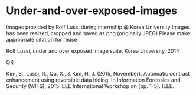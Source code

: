# Under-and-over-exposed-images
Images provided by Rolf Lussi during internship @ Korea University
Images has been resized, cropped and saved as png (originally JPEG)
Please make appropriate citation for reuse

Rolf Lussi, under and over exposed image suite, Korea University, 2014

OR

Kim, S., Lussi, R., Qu, X., & Kim, H. J. (2015, November). Automatic contrast enhancement using reversible data hiding. In Information Forensics and Security (WIFS), 2015 IEEE International Workshop on (pp. 1-5). IEEE.
